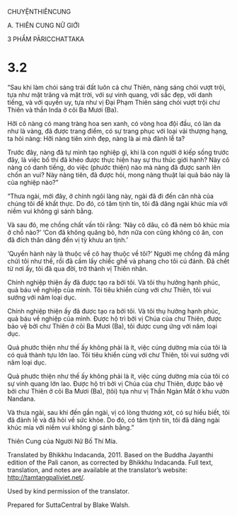 CHUYỆNTHIÊNCUNG

A. THIÊN CUNG NỮ GIỚI

3 PHẨM PĀRICCHATTAKA

# 3.2

“Sau khi làm chói sáng trái đất luôn cả chư Thiên, nàng sáng chói vượt trội, tựa như mặt trăng và mặt trời, với sự vinh quang, với sắc đẹp, với danh tiếng, và với quyền uy, tựa như vị Đại Phạm Thiên sáng chói vượt trội chư Thiên và thần Inda ở cõi Ba Mươi (Ba).

Hỡi cô nàng có mang tràng hoa sen xanh, có vòng hoa đội đầu, có làn da như là vàng, đã được trang điểm, có sự trang phục với loại vải thượng hạng, ta hỏi nàng: Hỡi nàng tiên xinh đẹp, nàng là ai mà đảnh lễ ta?

Trước đây, nàng đã tự mình tạo nghiệp gì, khi là con người ở kiếp sống trước đây, là việc bố thí đã khéo được thực hiện hay sự thu thúc giới hạnh? Này cô nàng có danh tiếng, do việc (phước thiện) nào mà nàng đã được sanh lên chốn an vui? Này nàng tiên, đã được hỏi, mong nàng thuật lại quả báo này là của nghiệp nào?”

“Thưa ngài, mới đây, ở chính ngôi làng này, ngài đã đi đến căn nhà của chúng tôi để khất thực. Do đó, có tâm tịnh tín, tôi đã dâng ngài khúc mía với niềm vui không gì sánh bằng.

Và sau đó, mẹ chồng chất vấn tôi rằng: ‘Này cô dâu, cô đã ném bỏ khúc mía ở chỗ nào?’ ‘Con đã không quăng bỏ, hơn nữa con cũng không có ăn, con đã đích thân dâng đến vị tỳ khưu an tịnh.’

‘Quyền hành này là thuộc về cô hay thuộc về tôi?’ Người mẹ chồng đã mắng chửi tôi như thế, rồi đã cầm lấy chiếc ghế và phang cho tôi cú đánh. Đã chết từ nơi ấy, tôi đã qua đời, trở thành vị Thiên nhân.

Chính nghiệp thiện ấy đã được tạo ra bởi tôi. Và tôi thụ hưởng hạnh phúc, quả báu về nghiệp của mình. Tôi tiêu khiển cùng với chư Thiên, tôi vui sướng với năm loại dục.

Chính nghiệp thiện ấy đã được tạo ra bởi tôi. Và tôi thụ hưởng hạnh phúc, quả báu về nghiệp của mình. Được hộ trì bởi vị Chúa của chư Thiên, được bảo vệ bởi chư Thiên ở cõi Ba Mươi (Ba), tôi được cung ứng với năm loại dục.

Quả phước thiện như thế ấy không phải là ít, việc cúng dường mía của tôi là có quả thành tựu lớn lao. Tôi tiêu khiển cùng với chư Thiên, tôi vui sướng với năm loại dục.

Quả phước thiện như thế ấy không phải là ít, việc cúng dường mía của tôi có sự vinh quang lớn lao. Được hộ trì bởi vị Chúa của chư Thiên, được bảo vệ bởi chư Thiên ở cõi Ba Mươi (Ba), (tôi) tựa như vị Thần Ngàn Mắt ở khu vườn Nandana.

Và thưa ngài, sau khi đến gần ngài, vị có lòng thương xót, có sự hiểu biết, tôi đã đảnh lễ và đã hỏi về sức khỏe. Do đó, có tâm tịnh tín, tôi đã dâng ngài khúc mía với niềm vui không gì sánh bằng.”

Thiên Cung của Người Nữ Bố Thí Mía.

Translated by Bhikkhu Indacanda, 2011. Based on the Buddha Jayanthi edition of the Pali canon, as corrected by Bhikkhu Indacanda. Full text, translation, and notes are available at the translator’s website: http://tamtangpaliviet.net/.

Used by kind permission of the translator.

Prepared for SuttaCentral by Blake Walsh.